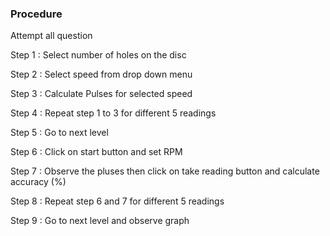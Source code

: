 ### Procedure


Attempt all question

Step 1 : Select number of holes on the disc

Step 2 : Select speed from drop down menu

Step 3 : Calculate Pulses for selected speed

Step 4 : Repeat step 1 to 3 for different 5 readings

Step 5 : Go to next level

Step 6 : Click on start button and set RPM 

Step 7 : Observe the pluses then click on take reading button and calculate accuracy (%) 

Step 8 : Repeat step 6 and 7 for different 5 readings 

Step 9 : Go to next level and observe graph

         
